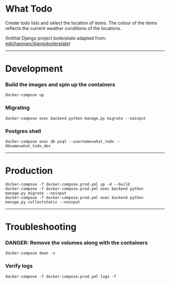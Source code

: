 # What Todo

Create todo lists and select the location of items.
The colour of the items reflects the current weather conditions of the locations. 

(Inititial Django project boilerplate adapted from: [edjchapman/djangoboilerplate](https://github.com/edjchapman/DjangoBoilerplate))

---

# Development

### Build the images and spin up the containers

```shell
docker-compose up
```

### Migrating

```shell
docker-compose exec backend python manage.py migrate --noinput
```

### Postgres shell

```shell
docker-compose exec db psql --username=what_todo --dbname=what_todo_dev
```

---

# Production

```shell
docker-compose -f docker-compose.prod.yml up -d --build
docker-compose -f docker-compose.prod.yml exec backend python manage.py migrate --noinput
docker-compose -f docker-compose.prod.yml exec backend python manage.py collectstatic --noinput
```

---

# Troubleshooting

### DANGER: Remove the volumes along with the containers

```shell
docker-compose down -v
```

### Verify logs

```shell
docker-compose -f docker-compose.prod.yml logs -f
```
